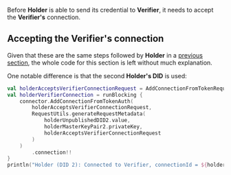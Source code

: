 Before **Holder** is able to send its credential to **Verifier**, it needs to accept the **Verifier's** connection.

## Accepting the Verifier's connection

Given that these are the same steps followed by **Holder** in a [previous section](../holder-accept-issuer-connection.md), the whole code for this section is left without much explanation.

One notable difference is that the second **Holder's DID** is used:

```kotlin
val holderAcceptsVerifierConnectionRequest = AddConnectionFromTokenRequest(token = verifierConnectionToken)
val holderVerifierConnection = runBlocking {
    connector.AddConnectionFromTokenAuth(
        holderAcceptsVerifierConnectionRequest,
        RequestUtils.generateRequestMetadata(
            holderUnpublishedDID2.value,
            holderMasterKeyPair2.privateKey,
            holderAcceptsVerifierConnectionRequest
        )
    )
        .connection!!
}
println("Holder (DID 2): Connected to Verifier, connectionId = ${holderVerifierConnection.connectionId}")
```
